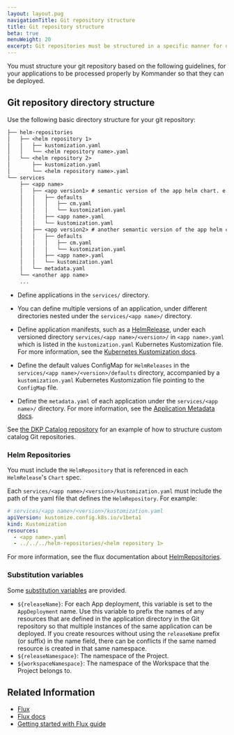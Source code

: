 ```yaml
---
layout: layout.pug
navigationTitle: Git repository structure
title: Git repository structure
beta: true
menuWeight: 20
excerpt: Git repositories must be structured in a specific manner for defined applications to be processed by Kommander.
---
```


<!-- markdownlint-disable MD030 -->

You must structure your git repository based on the following guidelines, for your applications to be processed properly by Kommander so that they can be deployed.

## Git repository directory structure

Use the following basic directory structure for your git repository:

```txt
├── helm-repositories
│   ├── <helm repository 1>
│   │   ├── kustomization.yaml
│   │   └── <helm repository name>.yaml
│   └── <helm repository 2>
│       ├── kustomization.yaml
│       └── <helm repository name>.yaml
└── services
    ├── <app name>
    │   ├── <app version1> # semantic version of the app helm chart. e.g., 1.2.3
    │   │   ├── defaults
    │   │   │   ├── cm.yaml
    │   │   │   └── kustomization.yaml
    │   │   ├── <app name>.yaml
    │   │   └── kustomization.yaml
    │   ├── <app version2> # another semantic version of the app helm chart. e.g., 2.3.4
    │   │   ├── defaults
    │   │   │   ├── cm.yaml
    │   │   │   └── kustomization.yaml
    │   │   ├── <app name>.yaml
    │   │   └── kustomization.yaml
    │   └── metadata.yaml
    └── <another app name>
    ...
```

- Define applications in the `services/` directory.

- You can define multiple versions of an application, under different directories nested under the `services/<app name>/` directory.

- Define application manifests, such as a [HelmRelease][helmreleases], under each versioned directory `services/<app name>/<version>/` in `<app name>.yaml` which is listed in the `kustomization.yaml` Kubernetes Kustomization file. For more information, see the [Kubernetes Kustomization docs][kubernetes_kustomization].

- Define the default values ConfigMap for `HelmReleases` in the `services/<app name>/<version>/defaults` directory, accompanied by a `kustomization.yaml` Kubernetes Kustomization file pointing to the `ConfigMap` file.

- Define the `metadata.yaml` of each application under the `services/<app name>/` directory. For more information, see the [Application Metadata docs][kommander_app_metadata].

See [the DKP Catalog repository](https://github.com/mesosphere/dkp-catalog-applications) for an example of how to structure custom catalog Git repositories.

<!-- add more details about what each file should contain? insert example yamls of each of these files? link to an example repo? -->

### Helm Repositories

You must include the `HelmRepository` that is referenced in each `HelmRelease`'s `Chart` spec.

Each `services/<app name>/<version>/kustomization.yaml` must include the path of the yaml file that defines the `HelmRepository`. For example:

```yaml
# services/<app name>/<version>/kustomization.yaml
apiVersion: kustomize.config.k8s.io/v1beta1
kind: Kustomization
resources:
  - <app name>.yaml
  - ../../../helm-repositories/<helm repository 1>
```

For more information, see the flux documentation about [HelmRepositories][helmrepositories].

### Substitution variables

Some [substitution variables][kustomization_variable_substitution] are provided.
<!-- add more background and context on subst vars -->

- `${releaseName}`: For each App deployment, this variable is set to the `AppDeployment` name. Use this variable to prefix the names of any resources that are defined in the application directory in the Git repository so that multiple instances of the same application can be deployed. If you create resources without using the `releaseName` prefix (or suffix) in the name field, there can be conflicts if the same named resource is created in that same namespace.
- `${releaseNamespace}`: The namespace of the Project.
- `${workspaceNamespace}`: The namespace of the Workspace that the Project belongs to.

## Related Information

- [Flux][flux_website]
- [Flux docs][flux_docs]
- [Getting started with Flux guide][flux_get_started]

[kubernetes_kustomization]: https://kubectl.docs.kubernetes.io/references/kustomize/kustomization/
[flux_website]: https://fluxcd.io/
[flux_docs]: https://fluxcd.io/docs
[flux_get_started]: https://fluxcd.io/docs/get-started/
[flux_website]: https://fluxcd.io
[kustomization_variable_substitution]: https://fluxcd.io/docs/components/kustomize/kustomization/#variable-substitution
[helmrepositories]: https://fluxcd.io/docs/components/source/helmrepositories/
[kommander_app_metadata]: ../application-metadata
[helmreleases]: https://fluxcd.io/docs/components/helm/helmreleases/
